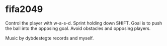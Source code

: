 # fifa2049
Control the player with w-a-s-d. 
Sprint holding down SHIFT. 
Goal is to push the ball into the opposing goal. 
Avoid obstacles and opposing players. 

Music by dybdestegte records and myself. 
